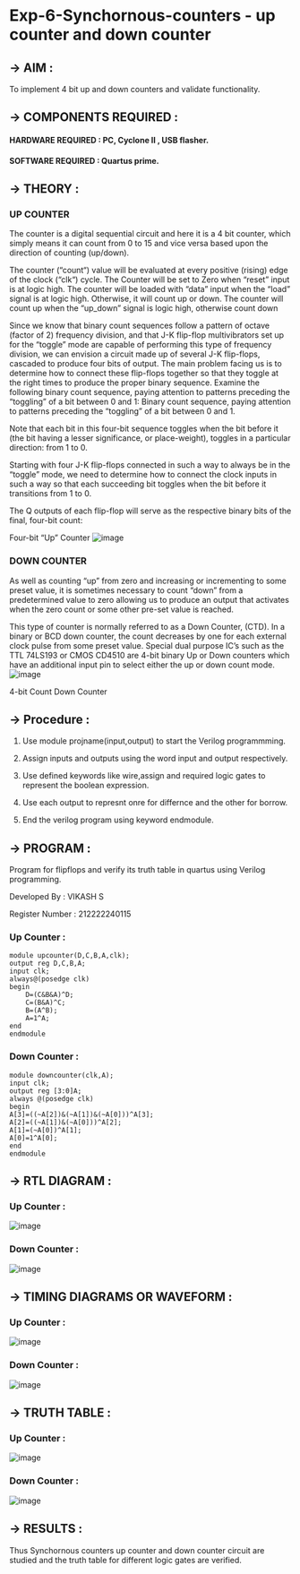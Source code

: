 # Exp-6-Synchornous-counters - up counter and down counter 
## -> AIM : 
To implement 4 bit up and down counters and validate  functionality.

## -> COMPONENTS REQUIRED : 
#### HARDWARE REQUIRED : PC, Cyclone II , USB flasher.

#### SOFTWARE REQUIRED  :  Quartus prime.

## -> THEORY :
### UP COUNTER 
The counter is a digital sequential circuit and here it is a 4 bit counter, which simply means it can count from 0 to 15 and vice versa based upon the direction of counting (up/down). 

The counter (“count“) value will be evaluated at every positive (rising) edge of the clock (“clk“) cycle.
The Counter will be set to Zero when “reset” input is at logic high.
The counter will be loaded with “data” input when the “load” signal is at logic high. Otherwise, it will count up or down.
The counter will count up when the “up_down” signal is logic high, otherwise count down

Since we know that binary count sequences follow a pattern of octave (factor of 2) frequency division, and that J-K flip-flop multivibrators set up for the “toggle” mode are capable of performing this type of frequency division, we can envision a circuit made up of several J-K flip-flops, cascaded to produce four bits of output.
The main problem facing us is to determine how to connect these flip-flops together so that they toggle at the right times to produce the proper binary sequence.
Examine the following binary count sequence, paying attention to patterns preceding the “toggling” of a bit between 0 and 1:
Binary count sequence, paying attention to patterns preceding the “toggling” of a bit between 0 and 1.

Note that each bit in this four-bit sequence toggles when the bit before it (the bit having a lesser significance, or place-weight), toggles in a particular direction: from 1 to 0.



 
 

Starting with four J-K flip-flops connected in such a way to always be in the “toggle” mode, we need to determine how to connect the clock inputs in such a way so that each succeeding bit toggles when the bit before it transitions from 1 to 0.

The Q outputs of each flip-flop will serve as the respective binary bits of the final, four-bit count:

 
 

Four-bit “Up” Counter
![image](https://user-images.githubusercontent.com/36288975/169644758-b2f4339d-9532-40c5-af40-8f4f8c942e2c.png)



### DOWN COUNTER 

As well as counting “up” from zero and increasing or incrementing to some preset value, it is sometimes necessary to count “down” from a predetermined value to zero allowing us to produce an output that activates when the zero count or some other pre-set value is reached.

This type of counter is normally referred to as a Down Counter, (CTD). In a binary or BCD down counter, the count decreases by one for each external clock pulse from some preset value. Special dual purpose IC’s such as the TTL 74LS193 or CMOS CD4510 are 4-bit binary Up or Down counters which have an additional input pin to select either the up or down count mode.
![image](https://user-images.githubusercontent.com/36288975/169644844-1a14e123-7228-4ed8-81a9-eb937dff4ac8.png)


4-bit Count Down Counter
## -> Procedure :
1. Use module projname(input,output) to start the Verilog programmming.

2. Assign inputs and outputs using the word input and output respectively.

3. Use defined keywords like wire,assign and required logic gates to represent the boolean expression.

4. Use each output to represnt onre for differnce and the other for borrow.

5. End the verilog program using keyword endmodule.

## -> PROGRAM :
Program for flipflops  and verify its truth table in quartus using Verilog programming.

Developed By : VIKASH S

Register Number :  212222240115
### Up Counter :
```
module upcounter(D,C,B,A,clk);
output reg D,C,B,A;
input clk;
always@(posedge clk)
begin
	D=(C&B&A)^D;
	C=(B&A)^C;
	B=(A^B);
	A=1^A;
end
endmodule
```
### Down Counter :
```
module downcounter(clk,A);
input clk;
output reg [3:0]A;
always @(posedge clk)
begin
A[3]=((~A[2])&(~A[1])&(~A[0]))^A[3];
A[2]=((~A[1])&(~A[0]))^A[2];
A[1]=(~A[0])^A[1];
A[0]=1^A[0];
end
endmodule
```

## -> RTL DIAGRAM :
### Up Counter :
![image](https://github.com/vikashsenthil21/Exp-7-Synchornous-counters-/assets/119433834/ba129d75-08c1-4e34-84f4-67914a3d1fb0)


### Down Counter :
![image](https://github.com/vikashsenthil21/Exp-7-Synchornous-counters-/assets/119433834/d3edcba7-b451-4c92-b5ef-b2f0753f7ca9)


## -> TIMING DIAGRAMS OR WAVEFORM :
### Up Counter :
![image](https://github.com/vikashsenthil21/Exp-7-Synchornous-counters-/assets/119433834/d882c6df-c6e6-47d3-ac55-fd03e8b379e6)

### Down Counter :
![image](https://github.com/vikashsenthil21/Exp-7-Synchornous-counters-/assets/119433834/fff3d6bb-b4ba-4a78-9c6c-79c32defd566)


## -> TRUTH TABLE :
### Up Counter :
![image](https://github.com/vikashsenthil21/Exp-7-Synchornous-counters-/assets/119433834/ab302de4-2841-41eb-a3ce-dfb795345d55)


### Down Counter :
![image](https://github.com/vikashsenthil21/Exp-7-Synchornous-counters-/assets/119433834/71a60433-860d-44e5-8bb1-e7fb9785b335)


## -> RESULTS :
Thus Synchornous counters up counter and down counter circuit are studied and the truth table for different logic gates are verified.
